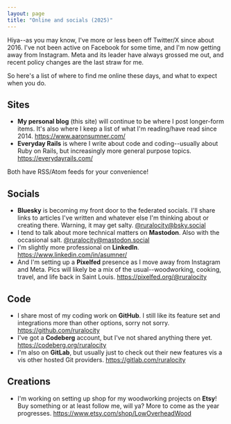 ```yaml
---
layout: page
title: "Online and socials (2025)"
---
```


Hiya--as you may know, I've more or less been off Twitter/X since about 2016. I've not been active on Facebook for some time, and I'm now getting away from Instagram. Meta and its leader have always grossed me out, and recent policy changes are the last straw for me.

So here's a list of where to find me online these days, and what to expect when you do.


## Sites

- **My personal blog** (this site) will continue to be where I post longer-form items. It's also where I keep a list of what I'm reading/have read since 2014. <https://www.aaronsumner.com/>
- **Everyday Rails** is where I write about code and coding--usually about Ruby on Rails, but increasingly more general purpose topics. <https://everydayrails.com/>

Both have RSS/Atom feeds for your convenience!


## Socials

- **Bluesky** is becoming my front door to the federated socials. I'll share links to articles I've written and whatever else I'm thinking about or creating there. Warning, it may get salty. [@ruralocity@bsky.social](https://bsky.app/profile/ruralocity.bsky.social)
- I tend to talk about more technical matters on **Mastodon**. Also with the occasional salt. [@ruralocity@mastodon.social](https://mastodon.social/@ruralocity)
- I'm slightly more professional on **LinkedIn**. <https://www.linkedin.com/in/asumner/>
- And I'm setting up a **Pixelfed** presence as I move away from Instagram and Meta. Pics will likely be a mix of the usual--woodworking, cooking, travel, and life back in Saint Louis. <https://pixelfed.org/@ruralocity>


## Code

- I share most of my coding work on **GitHub**. I still like its feature set and integrations more than other options, sorry not sorry. <https://github.com/ruralocity>
- I've got a **Codeberg** account, but I've not shared anything there yet. <https://codeberg.org/ruralocity>
- I'm also on **GitLab**, but usually just to check out their new features vis a vis other hosted Git providers. <https://gitlab.com/ruralocity>


## Creations

- I'm working on setting up shop for my woodworking projects on **Etsy**! Buy something or at least follow me, will ya? More to come as the year progresses. <https://www.etsy.com/shop/LowOverheadWood>
